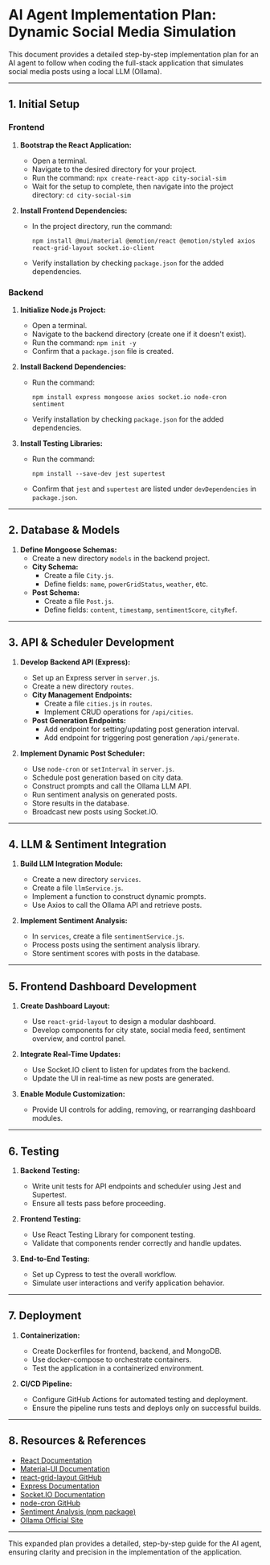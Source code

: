 # AI Agent Implementation Plan: Dynamic Social Media Simulation

This document provides a detailed step-by-step implementation plan for an AI agent to follow when coding the full-stack application that simulates social media posts using a local LLM (Ollama).

---

## 1. Initial Setup

### Frontend

1. **Bootstrap the React Application:**
   - Open a terminal.
   - Navigate to the desired directory for your project.
   - Run the command: `npx create-react-app city-social-sim`
   - Wait for the setup to complete, then navigate into the project directory: `cd city-social-sim`

2. **Install Frontend Dependencies:**
   - In the project directory, run the command:
     ```
     npm install @mui/material @emotion/react @emotion/styled axios react-grid-layout socket.io-client
     ```
   - Verify installation by checking `package.json` for the added dependencies.

### Backend

1. **Initialize Node.js Project:**
   - Open a terminal.
   - Navigate to the backend directory (create one if it doesn't exist).
   - Run the command: `npm init -y`
   - Confirm that a `package.json` file is created.

2. **Install Backend Dependencies:**
   - Run the command:
     ```
     npm install express mongoose axios socket.io node-cron sentiment
     ```
   - Verify installation by checking `package.json` for the added dependencies.

3. **Install Testing Libraries:**
   - Run the command:
     ```
     npm install --save-dev jest supertest
     ```
   - Confirm that `jest` and `supertest` are listed under `devDependencies` in `package.json`.

---

## 2. Database & Models

1. **Define Mongoose Schemas:**
   - Create a new directory `models` in the backend project.
   - **City Schema:**
     - Create a file `City.js`.
     - Define fields: `name`, `powerGridStatus`, `weather`, etc.
   - **Post Schema:**
     - Create a file `Post.js`.
     - Define fields: `content`, `timestamp`, `sentimentScore`, `cityRef`.

---

## 3. API & Scheduler Development

1. **Develop Backend API (Express):**
   - Set up an Express server in `server.js`.
   - Create a new directory `routes`.
   - **City Management Endpoints:**
     - Create a file `cities.js` in `routes`.
     - Implement CRUD operations for `/api/cities`.
   - **Post Generation Endpoints:**
     - Add endpoint for setting/updating post generation interval.
     - Add endpoint for triggering post generation `/api/generate`.

2. **Implement Dynamic Post Scheduler:**
   - Use `node-cron` or `setInterval` in `server.js`.
   - Schedule post generation based on city data.
   - Construct prompts and call the Ollama LLM API.
   - Run sentiment analysis on generated posts.
   - Store results in the database.
   - Broadcast new posts using Socket.IO.

---

## 4. LLM & Sentiment Integration

1. **Build LLM Integration Module:**
   - Create a new directory `services`.
   - Create a file `llmService.js`.
   - Implement a function to construct dynamic prompts.
   - Use Axios to call the Ollama API and retrieve posts.

2. **Implement Sentiment Analysis:**
   - In `services`, create a file `sentimentService.js`.
   - Process posts using the sentiment analysis library.
   - Store sentiment scores with posts in the database.

---

## 5. Frontend Dashboard Development

1. **Create Dashboard Layout:**
   - Use `react-grid-layout` to design a modular dashboard.
   - Develop components for city state, social media feed, sentiment overview, and control panel.

2. **Integrate Real-Time Updates:**
   - Use Socket.IO client to listen for updates from the backend.
   - Update the UI in real-time as new posts are generated.

3. **Enable Module Customization:**
   - Provide UI controls for adding, removing, or rearranging dashboard modules.

---

## 6. Testing

1. **Backend Testing:**
   - Write unit tests for API endpoints and scheduler using Jest and Supertest.
   - Ensure all tests pass before proceeding.

2. **Frontend Testing:**
   - Use React Testing Library for component testing.
   - Validate that components render correctly and handle updates.

3. **End-to-End Testing:**
   - Set up Cypress to test the overall workflow.
   - Simulate user interactions and verify application behavior.

---

## 7. Deployment

1. **Containerization:**
   - Create Dockerfiles for frontend, backend, and MongoDB.
   - Use docker-compose to orchestrate containers.
   - Test the application in a containerized environment.

2. **CI/CD Pipeline:**
   - Configure GitHub Actions for automated testing and deployment.
   - Ensure the pipeline runs tests and deploys only on successful builds.

---

## 8. Resources & References

- [React Documentation](https://reactjs.org/)
- [Material-UI Documentation](https://mui.com/)
- [react-grid-layout GitHub](https://github.com/react-grid-layout/react-grid-layout)
- [Express Documentation](https://expressjs.com/)
- [Socket.IO Documentation](https://socket.io/docs/v4/)
- [node-cron GitHub](https://github.com/node-cron/node-cron)
- [Sentiment Analysis (npm package)](https://www.npmjs.com/package/sentiment)
- [Ollama Official Site](https://ollama.ai/)

---

This expanded plan provides a detailed, step-by-step guide for the AI agent, ensuring clarity and precision in the implementation of the application.